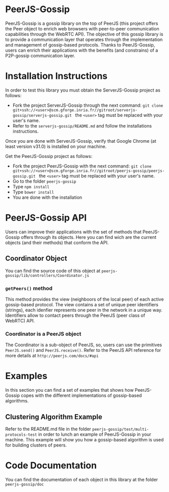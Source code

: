 # PeerJS-Gossip
PeerJS-Gossip is a gossip library on the top of PeerJS (this project offers the Peer object to enrich
web browsers with peer-to-peer communication capabilities through the WebRTC API). The objective of this 
gossip library is to provide a communication layer that operates through the implementation and management
of gossip-based protocols. Thanks to PeerJS-Gossip, users can enrich their applications with the benefits 
(and constrains) of a P2P-gossip communication layer.

# Installation Instructions
In order to test this library you must obtain the ServerJS-Gossip project as follows:


- Fork the project ServerJS-Gossip through the next command: ``` git clone               
  git+ssh://<user>@scm.gforge.inria.fr//gitroot/serverjs-gossip/serverjs-gossip.git  ```
  the ``` <user> ``` tag must be replaced with your user's name.
- Refer to the ``` serverjs-gossip/README.md ``` and follow the installations instructions.

Once you are done with ServerJS-Gossip, verify that Google Chrome (at least version v31.0) is installed
on your machine.

Get the PeerJS-Gossip project as follows:

- Fork the project PeerJS-Gossip with the next command: ``` git clone 
  git+ssh://<user>@scm.gforge.inria.fr//gitroot/peerjs-gossip/peerjs-gossip.git  ``` the 
  ``` <user> ``` tag must be replaced with your user's name.
- Go to the folder ```peerjs-gossip```
- Type ``` npm install ```
- Type ``` bower install ```
- You are done with the installation

# PeerJS-Gossip API
Users can improve their applications with the set of methods that PeerJS-Gossip offers through its objects.
Here you can find wich are the current objects (and their methods) that conform the API.

## Coordinator Object
You can find the source code of this object at ``` peerjs-gossip/lib/controllers/Coordinator.js ```

### ```getPeers()``` method
This method provides the view (neighboors of the local peer) of each active gossip-based protocol. 
The view contains a set of unique peer identifiers (strings), each idenfier represents one peer in
the network in a unique way. Identifiers allow to contact peers through the PeerJS (peer class of WebRTC)
API.

### Coordinator is a PeerJS object
The Coordinator is a sub-object of PeerJS, so, users can use the primitives ```PeerJS.send()``` and 
```PeerJS.receive()```. Refer to the PeerJS API reference for more details at 
``` http://peerjs.com/docs/#api ```

# Examples
In this section you can find a set of examples that shows how PeerJS-Gossip copes with the different
implementations of gossip-based algorithms.

## Clustering Algorithm Example
Refer to the README.md file in the folder ``` peerjs-gossip/test/multi-protocols-test ``` in order to lunch 
an example of PeerJS-Gossip in your machine. This example will show you how a gossip-based algorithm is used
for building clusters of peers.

# Code Documentation
You can find the documentation of each object in this library at the folder ```peerjs-gossip/doc ```
